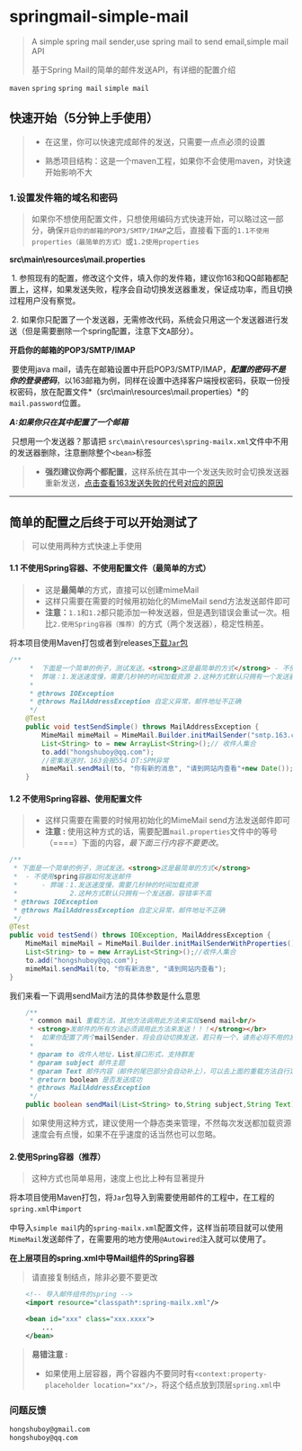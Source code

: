 # springmail-simple-mail
> A simple spring mail sender,use spring mail to send email,simple mail API
>
> 基于Spring Mail的简单的邮件发送API，有详细的配置介绍

`maven` `spring` `spring mail` `simple mail`

## 快速开始（5分钟上手使用）

> - 在这里，你可以快速完成邮件的发送，只需要一点点必须的设置
>
> - 熟悉项目结构：这是一个maven工程，如果你不会使用maven，对快速开始影响不大

### 1.设置发件箱的域名和密码

> 如果你不想使用配置文件，只想使用编码方式快速开始，可以略过这一部分，确保`开启你的邮箱的POP3/SMTP/IMAP`之后，直接看下面的`1.1不使用properties（最简单的方式）`或`1.2使用properties`

**src\main\resources\mail.properties** 

​	1. 参照现有的配置，修改这个文件，填入你的发件箱，建议你163和QQ邮箱都配置上，这样，如果发送失败，程序会自动切换发送器重发，保证成功率，而且切换过程用户没有察觉。

​	2. 如果你只配置了一个发送器，无需修改代码，系统会只用这一个发送器进行发送（但是需要删除一个spring配置，注意下文`A`部分）。

**开启你的邮箱的POP3/SMTP/IMAP**

​	要使用java mail，请先在邮箱设置中开启POP3/SMTP/IMAP，***配置的密码不是你的登录密码***，以163邮箱为例，同样在设置中选择客户端授权密码，获取一份授权密码，放在配置文件*（src\main\resources\mail.properties）*的`mail.password`位置。

***A:如果你只在其中配置了一个邮箱***

​	只想用一个发送器？那请把 `src\main\resources\spring-mailx.xml`文件中不用的发送器删除，注意删除整个`<bean>`标签

> - **强烈建议你两个都配置**，这样系统在其中一个发送失败时会切换发送器重新发送，[点击查看163发送失败的代号对应的原因](http://help.163.com/09/1224/17/5RAJ4LMH00753VB8.html)

----

## 简单的配置之后终于可以开始测试了

> 可以使用两种方式快速上手使用

#### 1.1 不使用Spring容器、不使用配置文件（最简单的方式）

> - 这是**最简单**的方式，直接可以创建mimeMail
> - 这样只需要在需要的时候用初始化的MimeMail send方法发送邮件即可
> - **注意：**`1.1`和`1.2`都只能添加一种发送器，但是遇到错误会重试一次。相比`2.使用Spring容器（推荐）`的方式（两个发送器），稳定性稍差。

将本项目使用Maven打包或者到releases[下载`Jar`包](https://github.com/hongshuboy/springmail-simple-mail/releases)

```java
/**
	 * 	下面是一个简单的例子，测试发送。<strong>这是最简单的方式</strong> - 不使用spring容器如何发送邮件 -
	 * 	弊端：1.发送速度慢，需要几秒钟的时间加载资源 2.这种方式默认只拥有一个发送器，容错率不高
	 * 
	 * @throws IOException
	 * @throws MailAddressException 自定义异常，邮件地址不正确
	 */
	@Test
	public void testSendSimple() throws MailAddressException {
		MimeMail mimeMail = MimeMail.Builder.initMailSender("smtp.163.com", "smtp",465, "hongshuboy@163.com","你的客户端授权码", false);
		List<String> to = new ArrayList<String>();// 收件人集合
		to.add("hongshuboy@qq.com");
        //密集发送时，163会报554 DT:SPM异常
		mimeMail.sendMail(to, "你有新的消息", "请到网站内查看"+new Date());
	}
```

#### 1.2  不使用Spring容器、使用配置文件

> - 这样只需要在需要的时候用初始化的MimeMail send方法发送邮件即可
> - **注意 :** 使用这种方式的话，需要配置`mail.properties`文件中的等号（====）下面的内容，*最下面三行内容不要更改*。

```java
/**
 * 下面是一个简单的例子，测试发送。<strong>这是最简单的方式</strong>
 *  - 不使用spring容器如何发送邮件
 *  	- 弊端：1.发送速度慢，需要几秒钟的时间加载资源
 *  		   2.这种方式默认只拥有一个发送器，容错率不高
 * @throws IOException
 * @throws MailAddressException 自定义异常，邮件地址不正确
 */
@Test
public void testSend() throws IOException, MailAddressException {
	MimeMail mimeMail = MimeMail.Builder.initMailSenderWithProperties();
	List<String> to = new ArrayList<String>();//收件人集合
	to.add("hongshuboy@qq.com");
	mimeMail.sendMail(to, "你有新消息", "请到网站内查看");
}
```
我们来看一下调用sendMail方法的具体参数是什么意思

```java
	/**
	 * common mail 重载方法，其他方法调用此方法来实现send mail<br/>
	 * <strong>发邮件的所有方法必须调用此方法来发送！！！</strong></br>
	 * 	如果你配置了两个mailSender，将会自动切换发送，若只有一个，请务必将不用的发送器从spring-mailx.xml中删除
	 * 
	 * @param to 收件人地址，List接口形式，支持群发
	 * @param subject 邮件主题
	 * @param Text 邮件内容（邮件的尾巴部分会自动补上），可以去上面的重载方法自行定制尾巴
	 * @return boolean 是否发送成功
	 * @throws MailAddressException
	 */
	public boolean sendMail(List<String> to,String subject,String Text)
```

> ​	如果使用这种方式，建议使用一个静态类来管理，不然每次发送都加载资源速度会有点慢，如果不在乎速度的话当然也可以忽略。

#### 2.使用Spring容器（推荐）

> 这种方式也简单易用，速度上也比上种有显著提升

​	将本项目使用Maven打包，将`Jar`包导入到需要使用邮件的工程中，在工程的`spring.xml`中`import`

中导入`simple mail`内的`spring-mailx.xml`配置文件，这样当前项目就可以使用`MimeMail`发送邮件了，在需要用的地方使用`@Autowired`注入就可以使用了。

**在上层项目的spring.xml中导Mail组件的Spring容器**

> 请直接复制<import>结点，除非必要不要更改

```xml
	<!-- 导入邮件组件的spring -->
	<import resource="classpath*:spring-mailx.xml"/>

  	<bean id="xxx" class="xxx.xxxx">
		...
	</bean>
```

> **易错注意 :** 
>
> - 如果使用上层容器，两个容器内不要同时有`<context:property-placeholder location="xx"/>`，将这个结点放到顶层`spring.xml`中

### 问题反馈

```xml
hongshuboy@gmail.com
hongshuboy@qq.com
```

